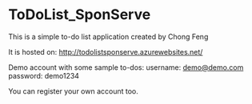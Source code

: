 # ToDoList_SponServe

This is a simple to-do list application created by Chong Feng

It is hosted on:
http://todolistsponserve.azurewebsites.net/

Demo account with some sample to-dos:
username: demo@demo.com 
password: demo1234

You can register your own account too.
